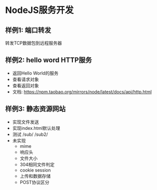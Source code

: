 # NodeJS服务开发

## 样例1: 端口转发
转发TCP数据包到远程服务器

## 样例2: hello word HTTP服务
- 返回Hello World的服务
- 查看请求对象
- 查看返回对象
- 文档: https://npm.taobao.org/mirrors/node/latest/docs/api/http.html

## 样例3: 静态资源网站
- 实现文件发送
- 实现index.html默认处理
- 测试 /sub/ /sub2/
- 未实现
    - mime
    - 响应头
    - 文件大小
    - 304相同文件判定
    - cookie session
    - 上传和数据存储
    - POST协议区分